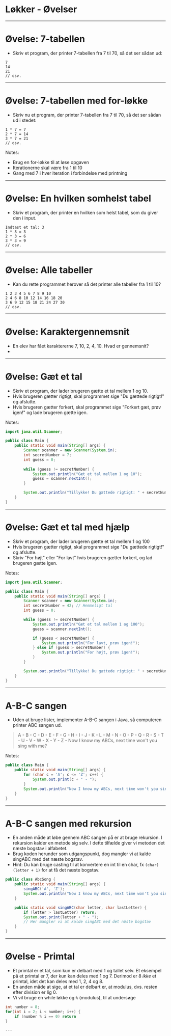 # Løkker - Øvelser

---

# Øvelse: 7-tabellen

- Skriv et program, der printer 7-tabellen fra 7 til 70, så det ser sådan ud:
```
7
14
21
// osv.
```

---

# Øvelse: 7-tabellen med for-løkke
- Skriv nu et program, der printer 7-tabellen fra 7 til 70, så det ser sådan ud i stedet:
```
1 * 7 = 7
2 * 7 = 14
3 * 7 = 21
// osv.
```
Notes:
- Brug en for-løkke til at løse opgaven
- Iterationerne skal være fra 1 til 10
- Gang med 7 i hver iteration i forbindelse med printning

---

# Øvelse: En hvilken somhelst tabel

- Skriv et program, der printer en hvilken som helst tabel, som du giver den i input.
```
Indtast et tal: 3
1 * 3 = 3
2 * 3 = 6
3 * 3 = 9
// osv.
```

---

# Øvelse: Alle tabeller

- Kan du rette programmet herover så det printer alle tabeller fra 1 til 10?
```
1 2 3 4 5 6 7 8 9 10
2 4 6 8 10 12 14 16 18 20
3 6 9 12 15 18 21 24 27 30
// osv.
```

---

# Øvelse: Karaktergennemsnit

- En elev har fået karaktererne 7, 10, 2, 4, 10. Hvad er gennemsnit?
- 

---

# Øvelse: Gæt et tal
- Skriv et program, der lader brugeren gætte et tal mellem 1 og 10.
- Hvis brugeren gætter rigtigt, skal programmet sige "Du gættede rigtigt!" og afslutte.
- Hvis brugeren gætter forkert, skal programmet sige "Forkert gæt, prøv igen!" og lade brugeren gætte igen.

Notes:
```java
import java.util.Scanner;

public class Main {
    public static void main(String[] args) {
        Scanner scanner = new Scanner(System.in);
        int secretNumber = 7;
        int guess = 0;
        
        while (guess != secretNumber) {
            System.out.println("Gæt et tal mellem 1 og 10");
            guess = scanner.nextInt();
        }

        System.out.println("Tillykke! Du gættede rigtigt: " + secretNumber);
    }
}
```

---

# Øvelse: Gæt et tal med hjælp
- Skriv et program, der lader brugeren gætte et tal mellem 1 og 100
- Hvis brugeren gætter rigtigt, skal programmet sige "Du gættede rigtigt!" og afslutte.
- Skriv "For højt" eller "For lavt" hvis brugeren gætter forkert, og lad brugeren gætte igen.

Notes:
```java
import java.util.Scanner;

public class Main {
    public static void main(String[] args) {
        Scanner scanner = new Scanner(System.in);
        int secretNumber = 42; // Hemmeligt tal
        int guess = 0;

        while (guess != secretNumber) {
            System.out.println("Gæt et tal mellem 1 og 100");
            guess = scanner.nextInt();

            if (guess < secretNumber) {
                System.out.println("For lavt, prøv igen!");
            } else if (guess > secretNumber) {
                System.out.println("For højt, prøv igen!");
            }
        }

        System.out.println("Tillykke! Du gættede rigtigt: " + secretNumber);
    }
}
```

---

# A-B-C sangen

- Uden at bruge lister, implementer A-B-C sangen i Java, så computeren printer ABC sangen ud.

> A - B - C - D - E - F - G - H - I - J - K - L - M - N - O - P - Q - R - S - T - U - V - W - X - Y - Z - Now I know my ABCs, next time won't you sing with me?

Notes:

```java
public class Main {
    public static void main(String[] args) {
        for (char c = 'A'; c <= 'Z'; c++) {
            System.out.print(c + " - ");
        }
        System.out.println("Now I know my ABCs, next time won't you sing with me?");
    }
}
```

---

# A-B-C sangen med rekursion

- En anden måde at løbe gennem ABC sangen på er at bruge rekursion. I rekursion kalder en metode sig selv. I dette tilfælde giver vi metoden det næste bogstav i alfabetet.
- Brug koden herunder som udgangspunkt, dog mangler vi at kalde singABC med det næste bogstav.
- Hint: Du kan bruge casting til at konvertere en int til en char, fx `(char) (letter + 1)` for at få det næste bogstav.
```java
public class AbcSong {
    public static void main(String[] args) {
        singABC('A', 'Z');
        System.out.println("Now I know my ABCs, next time won't you sing with me?");
    }

    public static void singABC(char letter, char lastLetter) {
        if (letter > lastLetter) return;
        System.out.print(letter + " - ");
        // Her mangler vi at kalde singABC med det næste bogstav
    }
}
```

---

# Øvelse - Primtal
- Et primtal er et tal, som kun er delbart med 1 og tallet selv. Et eksempel på et primtal er 7, der kun kan deles med 1 og 7. Derimod er 8 _ikke_ et primtal, idet det kan deles med 1, 2, 4 og 8. 
- En anden måde at sige, at et tal er delbart er, at modulus, dvs. resten efter division er lig 0.
- Vi vil bruge en while løkke og `%` (modulus), til at undersøge 

```java
int number = 8;
for(int i = 2; i < number; i++) {
    if (number % i == 0) return
}

---

